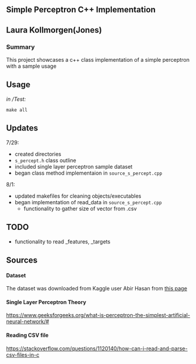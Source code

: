 
## Simple Perceptron C++ Implementation
## Laura Kollmorgen(Jones)
####
### Summary
This project showcases a c++ class implementation of a simple perceptron with a sample usage
## Usage
_in /Test:_
```
make all 
```

## Updates
7/29:
- created directories
- `s_percept.h` class outline
- included single layer perceptron sample dataset
- began class method implementaion in `source_s_percept.cpp` 

8/1:
- updated makefiles for cleaning objects/executables
- began implementation of read_data in `source_s_percept.cpp`
    - functionality to gather size of vector from .csv
## TODO
- functionality to read _features, _targets

## Sources
#### Dataset
The dataset was downloaded from Kaggle user Abir Hasan from [this page](https://www.kaggle.com/datasets/abirhasan1703100/single-layer-perceptron-datasetsmall?resource=download)
#### Single Layer Perceptron Theory
https://www.geeksforgeeks.org/what-is-perceptron-the-simplest-artificial-neural-network/#
#### Reading CSV file
https://stackoverflow.com/questions/1120140/how-can-i-read-and-parse-csv-files-in-c

